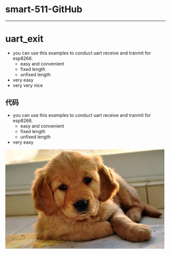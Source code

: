 # smart-511-GitHub
___
# uart_exit
+ you can use this examples to conduct uart receive and tranmit for esp8266.
  * easy and convenient
  * fixed length
  * unfixed length
+ very easy
+ very very nice

## 代码
+ you can use this examples to conduct uart receive and tranmit for esp8266.
  * easy and convenient
  * fixed length
  * unfixed length
+ very easy

![Image text](https://github.com/Jackystu/smart-511/blob/master/img-folder/dog.jpg)
